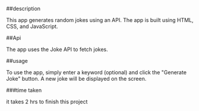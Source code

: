 ##description

This app generates random jokes using an API. The app is built using HTML, CSS, and JavaScript.

##Api

The app uses the Joke API to fetch jokes.

##usage

To use the app, simply enter a keyword (optional) and click the "Generate Joke" button. A new joke will be displayed on the screen.

###time taken

it takes 2 hrs to finish this project
